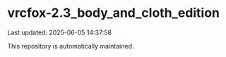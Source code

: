 # vrcfox-2.3_body_and_cloth_edition

Last updated: 2025-06-05 14:37:58

This repository is automatically maintained.
